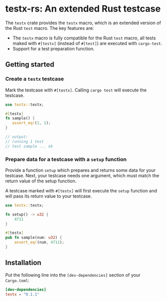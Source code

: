 # testx-rs: An extended Rust testcase

The `testx` crate provides the `testx` macro, which is an extended version
of the Rust `test` macro. The key features are:

* The `testx` macro is fully compatible for the Rust `test` macro, all
  tests maked with `#[testx]` (instead of `#[test]`) are executed with
  `cargo-test`.
* Support for a test preparation function.

## Getting started

### Create a `testx` testcase

Mark the testcase with `#[testx]`. Calling `cargo test` will execute the
testcase.

```rust
use testx::testx;

#[testx]
fn sample() {
   assert_eq!(1, 1);
}

// output:
// running 1 test
// test sample ... ok
```

### Prepare data for a testcase with a `setup` function

Provide a function `setup` which prepares and returns some data for your
testcase. Next, your testcase needs one argument, which must match the
return value of the setup function.

A testcase marked with `#[testx]` will first execute the `setup` function
and will pass its return value to your testcase.

```rust
use testx::testx;

fn setup() -> u32 {
    4711
}

#[testx]
pub fn sample(num: u32) {
    assert_eq!(num, 4711);
}
```

## Installation

Put the following line into the `[dev-dependencies]` section of your `Cargo.toml`:

```toml
[dev-dependencies]
testx = "0.1.1"
```
